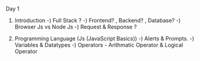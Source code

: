 Day 1

1) Introduction
   -) Full Stack ?
   -) Frontend? , Backend? , Database? 
   -) Browser Js vs Node Js
   -) Request & Response ?


2) Programming Language (Js (JavaScript Basics))
   -) Alerts & Prompts.
   -) Variables & Datatypes
   -) Operators - Arithmatic Operator & Logical Operator